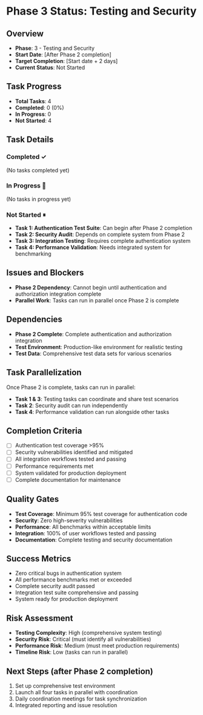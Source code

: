 # Phase 3 Status: Testing and Security

## Overview
- **Phase**: 3 - Testing and Security
- **Start Date**: [After Phase 2 completion]
- **Target Completion**: [Start date + 2 days]
- **Current Status**: Not Started

## Task Progress
- **Total Tasks**: 4
- **Completed**: 0 (0%)
- **In Progress**: 0
- **Not Started**: 4

## Task Details
### Completed ✓
(No tasks completed yet)

### In Progress 🔄
(No tasks in progress yet)

### Not Started ⏸
- **Task 1: Authentication Test Suite**: Can begin after Phase 2 completion
- **Task 2: Security Audit**: Depends on complete system from Phase 2
- **Task 3: Integration Testing**: Requires complete authentication system
- **Task 4: Performance Validation**: Needs integrated system for benchmarking

## Issues and Blockers
- **Phase 2 Dependency**: Cannot begin until authentication and authorization integration complete
- **Parallel Work**: Tasks can run in parallel once Phase 2 is complete

## Dependencies
- **Phase 2 Complete**: Complete authentication and authorization integration
- **Test Environment**: Production-like environment for realistic testing
- **Test Data**: Comprehensive test data sets for various scenarios

## Task Parallelization
Once Phase 2 is complete, tasks can run in parallel:
- **Task 1 & 3**: Testing tasks can coordinate and share test scenarios
- **Task 2**: Security audit can run independently
- **Task 4**: Performance validation can run alongside other tasks

## Completion Criteria
- [ ] Authentication test coverage >95%
- [ ] Security vulnerabilities identified and mitigated
- [ ] All integration workflows tested and passing
- [ ] Performance requirements met
- [ ] System validated for production deployment
- [ ] Complete documentation for maintenance

## Quality Gates
- **Test Coverage**: Minimum 95% test coverage for authentication code
- **Security**: Zero high-severity vulnerabilities
- **Performance**: All benchmarks within acceptable limits
- **Integration**: 100% of user workflows tested and passing
- **Documentation**: Complete testing and security documentation

## Success Metrics
- Zero critical bugs in authentication system
- All performance benchmarks met or exceeded
- Complete security audit passed
- Integration test suite comprehensive and passing
- System ready for production deployment

## Risk Assessment
- **Testing Complexity**: High (comprehensive system testing)
- **Security Risk**: Critical (must identify all vulnerabilities)
- **Performance Risk**: Medium (must meet production requirements)
- **Timeline Risk**: Low (tasks can run in parallel)

## Next Steps (after Phase 2 completion)
1. Set up comprehensive test environment
2. Launch all four tasks in parallel with coordination
3. Daily coordination meetings for task synchronization
4. Integrated reporting and issue resolution